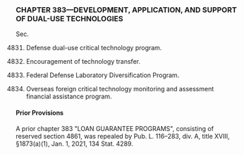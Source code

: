 ### **CHAPTER 383—DEVELOPMENT, APPLICATION, AND SUPPORT OF DUAL-USE TECHNOLOGIES** ###

Sec.

4831. Defense dual-use critical technology program.

4832. Encouragement of technology transfer.

4833. Federal Defense Laboratory Diversification Program.

4834. Overseas foreign critical technology monitoring and assessment financial assistance program.

#### Prior Provisions ####

A prior chapter 383 "LOAN GUARANTEE PROGRAMS", consisting of reserved section 4861, was repealed by Pub. L. 116–283, div. A, title XVIII, §1873(a)(1), Jan. 1, 2021, 134 Stat. 4289.